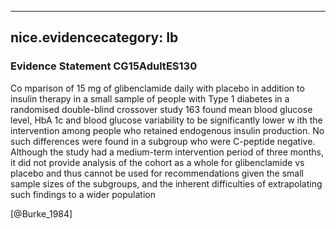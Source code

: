 
---
nice.evidencecategory: Ib
---

### Evidence Statement CG15AdultES130
Co mparison of 15 mg of glibenclamide daily with placebo in addition to insulin therapy in a small sample of people with Type 1 diabetes in a randomised double-blind crossover study 163 found mean blood glucose level, HbA 1c and blood glucose variability to be significantly lower w ith the intervention among people who retained endogenous insulin production. No such differences were found in a subgroup who were C-peptide negative. Although the study had a medium-term intervention period of three months, it did not provide analysis of the cohort as a whole for glibenclamide vs placebo and thus cannot be used for recommendations given the small sample sizes of the subgroups, and the inherent difficulties of extrapolating such findings to a wider population

[@Burke_1984]

